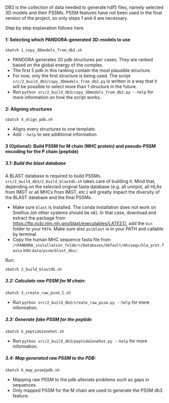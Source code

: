 DB3 is the collection of data needed to generate hdf5 files, namely selected 3D models and their PSSMs.
PSSM features have not been used in the final version of the project, so only steps 1 and 4 are necessary.

Step by step explanation follows here.

#### 1: Selecting which PANDORA-generated 3D-models to use
```
sbatch 1_copy_3Dmodels_from_db2.sh
```
* PANDORA generates 20 pdb structures per cases. They are ranked based on the global energy of the complex.
* The first 5 pdb in this ranking contain the most plausible structure.
* For now, only the first structure is being used. The script `src/2_build_db3/copy_3Dmodels_from_db2.py` is written in a way that it will be possible to select more than 1 structure in the future.
* Run `python src/2_build_db3/copy_3Dmodels_from_db2.py --help` for more information on how the script works.

#### 2: Aligning structures
```
sbatch 4_align_pdb.sh
```
* Aligns every structures to one template.
* Add `--help` to see additional information.

#### 3 (Optional): Build PSSM for M chain (MHC protein) and pseudo-PSSM encoding for the P chain (peptide)
##### 3.1: Build the blast database

A BLAST database is required to build PSSMs. `src/2_build_db3/2_build_blastdb.sh` takes care of building it. Mind that, depending on the selected original fasta database (e.g. all unirpot, all HLAs from IMGT or all MHCs from IMGT, etc.) will greatly impact the diversity of the BLAST database and the final PSSMs.


* Make sure `blast` is installed.
  The conda installation does not work on Snellius (on other systems should be ok). In that case, download and extract the package from https://ftp.ncbi.nlm.nih.gov/blast/executables/LATEST/, add the `bin` folder to your `PATH`. Make sure also `psiblast` is in your PATH and callable by terminal.
* Copy the human MHC sequence fasta file from `/<PANDORA_installation_folder>/Databases/default/mhcseqs/hla_prot.fasta` into `data/pssm/blast_dbs/`.
  

Run: 
```
sbatch 2_build_blastdb.sh
```

##### 3.2: Calculate raw PSSM for M chain:
```
sbatch 3_create_raw_pssm_I.sh
```
* Run `python src/2_build_db3/create_raw_pssm.py --help` for more information.

##### 3.3: Generate fake PSSM for the peptide
```
sbatch 5_peptide2onehot.sh
```
* Run `python src/2_build_db3/peptide2onehot.py --help` for more information.

##### 3.4: Map generated raw PSSM to the PDB:
```
sbatch 6_map_pssm2pdb.sh
```
* Mapping raw PSSM to the pdb alleviate problems such as gaps in sequences.
* Only mapped PSSM for the M chain are used to generate the PSSM db3 feature.



